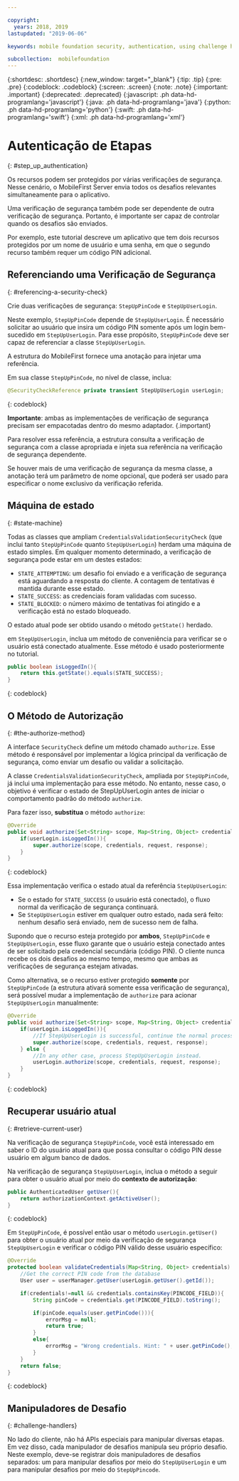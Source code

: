 ```yaml
---

copyright:
  years: 2018, 2019
lastupdated: "2019-06-06"

keywords: mobile foundation security, authentication, using challenge handlers

subcollection:  mobilefoundation
---
```


{:shortdesc: .shortdesc}
{:new_window: target="_blank"}
{:tip: .tip}
{:pre: .pre}
{:codeblock: .codeblock}
{:screen: .screen}
{:note: .note}
{:important: .important}
{:deprecated: .deprecated}
{:javascript: .ph data-hd-programlang='javascript'}
{:java: .ph data-hd-programlang='java'}
{:python: .ph data-hd-programlang='python'}
{:swift: .ph data-hd-programlang='swift'}
{:xml: .ph data-hd-programlang='xml'}

# Autenticação de Etapas
{: #step_up_authentication}

Os recursos podem ser protegidos por várias verificações de segurança. Nesse cenário, o MobileFirst Server envia todos os desafios relevantes simultaneamente para o aplicativo.

Uma verificação de segurança também pode ser dependente de outra verificação de segurança. Portanto, é importante ser capaz de controlar quando os desafios são enviados.

Por exemplo, este tutorial descreve um aplicativo que tem dois recursos protegidos por um nome de usuário e uma senha, em que o segundo recurso também requer um código PIN adicional.

## Referenciando uma Verificação de Segurança
{: #referencing-a-security-check}

Crie duas verificações de segurança: `StepUpPinCode` e `StepUpUserLogin`.

Neste exemplo, `StepUpPinCode` depende de `StepUpUserLogin`. É necessário solicitar ao usuário que insira um código PIN somente após um login bem-sucedido em `StepUpUserLogin`. Para esse propósito, `StepUpPinCode` deve ser capaz de referenciar a classe `StepUpUserLogin`.

A estrutura do MobileFirst fornece uma anotação para injetar uma referência.

Em sua classe `StepUpPinCode`, no nível de classe, inclua:

```java
@SecurityCheckReference private transient StepUpUserLogin userLogin;
```
{: codeblock}

**Importante**: ambas as implementações de verificação de segurança precisam ser empacotadas dentro do mesmo adaptador.
{.important}

Para resolver essa referência, a estrutura consulta a verificação de segurança com a classe apropriada e injeta sua referência na verificação de segurança dependente.

Se houver mais de uma verificação de segurança da mesma classe, a anotação terá um parâmetro de nome opcional, que poderá ser usado para especificar o nome exclusivo da verificação referida.

## Máquina de estado
{: #state-machine}

Todas as classes que ampliam `CredentialsValidationSecurityCheck` (que inclui tanto `StepUpPinCode` quanto `StepUpUserLogin`) herdam uma máquina de estado simples. Em qualquer momento determinado, a verificação de segurança pode estar em um destes estados:

* `STATE_ATTEMPTING`: um desafio foi enviado e a verificação de segurança está aguardando a resposta do cliente. A contagem de tentativas é mantida durante esse estado.
* `STATE_SUCCESS`: as credenciais foram validadas com sucesso.
* `STATE_BLOCKED`: o número máximo de tentativas foi atingido e a verificação está no estado bloqueado.

O estado atual pode ser obtido usando o método `getState()` herdado.

em `StepUpUserLogin`, inclua um método de conveniência para verificar se o usuário está conectado atualmente. Esse método é usado posteriormente no tutorial.

```java
public boolean isLoggedIn(){
    return this.getState().equals(STATE_SUCCESS);
}
```
{: codeblock}

## O Método de Autorização
{: #the-authorize-method}

A interface `SecurityCheck` define um método chamado `authorize`. Esse método é responsável por implementar a lógica principal da verificação de segurança, como enviar um desafio ou validar a solicitação.

A classe `CredentialsValidationSecurityCheck`, ampliada por `StepUpPinCode`, já inclui uma implementação para esse método. No entanto, nesse caso, o objetivo é verificar o estado de StepUpUserLogin antes de iniciar o comportamento padrão do método `authorize`.

Para fazer isso, **substitua** o método `authorize`:

```java
@Override
public void authorize(Set<String> scope, Map<String, Object> credentials, HttpServletRequest request, AuthorizationResponse response) {
    if(userLogin.isLoggedIn()){
        super.authorize(scope, credentials, request, response);
    }
}
```
{: codeblock}

Essa implementação verifica o estado atual da referência `StepUpUserLogin`:

* Se o estado for `STATE_SUCCESS` (o usuário está conectado), o fluxo normal da verificação de segurança continuará.
* Se `StepUpUserLogin` estiver em qualquer outro estado, nada será feito: nenhum desafio será enviado, nem de sucesso nem de falha.

Supondo que o recurso esteja protegido por **ambos**, `StepUpPinCode` e `StepUpUserLogin`, esse fluxo garante que o usuário esteja conectado antes de ser solicitado pela credencial secundária (código PIN). O cliente nunca recebe os dois desafios ao mesmo tempo, mesmo que ambas as verificações de segurança estejam ativadas.

Como alternativa, se o recurso estiver protegido **somente** por `StepUpPinCode` (a estrutura ativará somente essa verificação de segurança), será possível mudar a implementação de `authorize` para acionar `StepUpUserLogin` manualmente:

```java
@Override
public void authorize(Set<String> scope, Map<String, Object> credentials, HttpServletRequest request, AuthorizationResponse response) {
    if(userLogin.isLoggedIn()){
        //If StepUpUserLogin is successful, continue the normal processing of StepUpPinCode
        super.authorize(scope, credentials, request, response);
    } else {
        //In any other case, process StepUpUserLogin instead.
        userLogin.authorize(scope, credentials, request, response);
    }
}
```
{: codeblock}

## Recuperar usuário atual
{: #retrieve-current-user}

Na verificação de segurança `StepUpPinCode`, você está interessado em saber o ID do usuário atual para que possa consultar o código PIN desse usuário em algum banco de dados.

Na verificação de segurança `StepUpUserLogin`, inclua o método a seguir para obter o usuário atual por meio do **contexto de autorização**:

```java
public AuthenticatedUser getUser(){
    return authorizationContext.getActiveUser();
}
```
{: codeblock}

Em `StepUpPinCode`, é possível então usar o método `userLogin.getUser()` para obter o usuário atual por meio da verificação de segurança `StepUpUserLogin` e verificar o código PIN válido desse usuário específico:

```java
@Override
protected boolean validateCredentials(Map<String, Object> credentials) {
    //Get the correct PIN code from the database
    User user = userManager.getUser(userLogin.getUser().getId());

    if(credentials!=null && credentials.containsKey(PINCODE_FIELD)){
        String pinCode = credentials.get(PINCODE_FIELD).toString();

        if(pinCode.equals(user.getPinCode())){
            errorMsg = null;
            return true;
        }
        else{
            errorMsg = "Wrong credentials. Hint: " + user.getPinCode();
        }
    }
    return false;
}
```
{: codeblock}

## Manipuladores de Desafio
{: #challenge-handlers}

No lado do cliente, não há APIs especiais para manipular diversas etapas. Em vez disso, cada manipulador de desafios manipula seu próprio desafio. Neste exemplo, deve-se registrar dois manipuladores de desafios separados: um para manipular desafios por meio do `StepUpUserLogin` e um para manipular desafios por meio do `StepUpPincode`.
